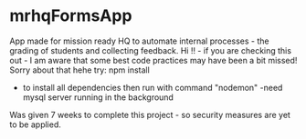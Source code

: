 # mrhqFormsApp
App made for mission ready HQ to automate internal processes - the grading of students and collecting feedback.
Hi !! - if you are checking this out - I am aware that some best code practices may have been a bit missed! Sorry about that hehe
try: npm install    
- to install all dependencies 
then run with command "nodemon"
-need mysql server running in the background

Was given 7 weeks to complete this project - so security measures are yet to be applied.
